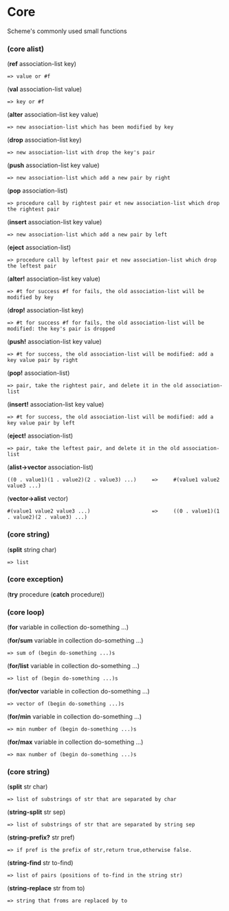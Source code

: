 # Core
Scheme's commonly used small functions


### (core alist)

(**ref** association-list key)

`=> value or #f`

(**val** association-list value)

`=> key or #f`

(**alter** association-list key value)

`=> new association-list which has been modified by key`

(**drop** association-list key)

`=> new association-list with drop the key's pair`

(**push** association-list key value)

`=> new association-list which add a new pair by right`

(**pop** association-list)

`=> procedure call by rightest pair et new association-list which drop the rightest pair`
       
(**insert** association-list key value)

`=> new association-list which add a new pair by left`
       
(**eject** association-list)

`=> procedure call by leftest pair et new association-list which drop the leftest pair`
        
(**alter!** association-list key value)

`=> #t for success #f for fails, the old association-list will be modified by key`
        
(**drop!** association-list key)

`=> #t for success #f for fails, the old association-list will be modified: the key's pair is dropped`
        
(**push!** association-list key value)

`=> #t for success, the old association-list will be modified: add a key value pair by right`
        
(**pop!** association-list)

`=> pair, take the rightest pair, and delete it in the old association-list`
        
(**insert!** association-list key value)

`=> #t for success, the old association-list will be modified: add a key value pair by left`
        
(**eject!** association-list)

`=> pair, take the leftest pair, and delete it in the old association-list`

(**alist->vector** association-list)	
		
`((0 . value1)(1 . value2)(2 . value3) ...)     =>     #(value1 value2 value3 ...)`

(**vector->alist** vector)	

`#(value1 value2 value3 ...)                    =>     ((0 . value1)(1 . value2)(2 . value3) ...)`	


### (core string)

(**split** string char)   

`=> list`

### (core exception)

(**try** procedure (**catch** procedure))

### (core loop)

(**for** variable in collection do-something ...)

(**for/sum** variable in collection do-something ...)

`=> sum of (begin do-something ...)s`

(**for/list** variable in collection do-something ...)

`=> list of (begin do-something ...)s`

(**for/vector** variable in collection do-something ...)

`=> vector of (begin do-something ...)s`

(**for/min** variable in collection do-something ...)

`=> min number of (begin do-something ...)s`

(**for/max** variable in collection do-something ...)

`=> max number of (begin do-something ...)s`

### (core string)

(**split** str char)

`=> list of substrings of str that are separated by char`

(**string-split** str sep)

`=> list of substrings of str that are separated by string sep`

(**string-prefix?** str pref)

`=> if pref is the prefix of str,return true,otherwise false.`

(**string-find** str to-find)

`=> list of pairs (positions of to-find in the string str)`

(**string-replace** str from to)

`=> string that froms are replaced by to`
